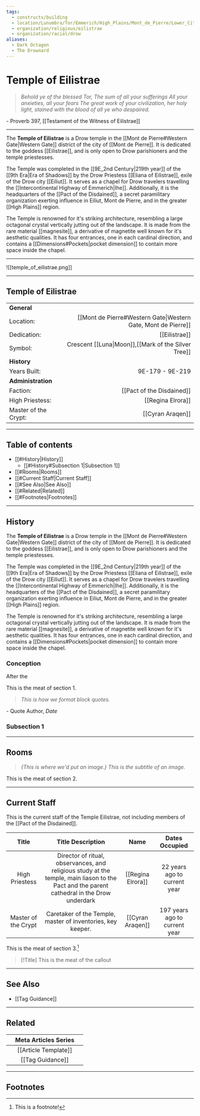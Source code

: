 ```yaml
---
tags:
  - constructs/building
  - location/Lunumbra/Tor/Emmerich/High_Plains/Mont_de_Pierre/Lower_City/West_Gate
  - organization/religious/eilistrae
  - organization/racial/drow
aliases:
  - Dark Octagon
  - The Drownard
---
```

# Temple of Eilistrae

>*Behold ye of the blessed Tor,
>The sum of all your sufferings
>All your anxieties, all your fears
>The great work of your civilization,
>her holy light, stained with the blood
>of all ye who despaired.*

\- Proverb 397, [[Testament of the Witness of Eilistrae]]

___

The **Temple of Eilistrae** is a Drow temple in the [[Mont de Pierre#Western Gate|Western Gate]] district of the city of [[Mont de Pierre]]. It is dedicated to the goddess [[Eilistrae]], and is only open to Drow parishioners and the temple priestesses.

The Temple was completed in the [[9E_2nd Century|219th year]] of the [[9th Era|Era of Shadows]] by the Drow Priestess [[Eliana of Eilistrae]], exile of the Drow city [[Eiliut]]. It serves as a chapel for Drow travelers travelling the [[Intercontinental Highway of Emmerich|Ihe]]. Additionally, it is the headquarters of the [[Pact of the Disdained]], a secret paramilitary organization exerting influence in Eiliut, Mont de Pierre, and in the greater [[High Plains]] region.

The Temple is renowned for it's striking architecture, resembling a large octagonal crystal vertically jutting out of the landscape. It is made from the rare material [[magnesite]], a derivative of magnetite well known for it's aesthetic qualities. It has four entrances, one in each cardinal direction, and contains a [[Dimensions#Pockets|pocket dimension]] to contain more space inside the chapel.

___

![[temple_of_eilistrae.png]]

___

## Temple of Eilistrae

| | |
|:------|------:|
|**General**||
|Location:| [[Mont de Pierre#Western Gate\|Western Gate, Mont de Pierre]]
|Dedication:|[[Eilistrae]]|
|Symbol:|Crescent [[Luna\|Moon]],[[Mark of the Silver Tree]]|
|**History**| |
|Years Built:|9E-179 - 9E-219|
|**Administration**| |
|Faction:|[[Pact of the Disdained]]|
|High Priestess:|[[Regina Elrora]]|
|Master of the Crypt:|[[Cyran Araqen]]|

___

## Table of contents

- [[#History|History]]
	- [[#History#Subsection 1|Subsection 1]]
- [[#Rooms|Rooms]]
- [[#Current Staff|Current Staff]]
- [[#See Also|See Also]]
- [[#Related|Related]]
- [[#Footnotes|Footnotes]]

___

## History

The **Temple of Eilistrae** is a Drow temple in the [[Mont de Pierre#Western Gate|Western Gate]] district of the city of [[Mont de Pierre]]. It is dedicated to the goddess [[Eilistrae]], and is only open to Drow parishioners and the temple priestesses.

The Temple was completed in the [[9E_2nd Century|219th year]] of the [[9th Era|Era of Shadows]] by the Drow Priestess [[Eliana of Eilistrae]], exile of the Drow city [[Eiliut]]. It serves as a chapel for Drow travelers travelling the [[Intercontinental Highway of Emmerich|Ihe]]. Additionally, it is the headquarters of the [[Pact of the Disdained]], a secret paramilitary organization exerting influence in Eiliut, Mont de Pierre, and in the greater [[High Plains]] region.

The Temple is renowned for it's striking architecture, resembling a large octagonal crystal vertically jutting out of the landscape. It is made from the rare material [[magnesite]], a derivative of magnetite well known for it's aesthetic qualities. It has four entrances, one in each cardinal direction, and contains a [[Dimensions#Pockets|pocket dimension]] to contain more space inside the chapel.

### Conception

After the 

This is the meat of section 1.
> *This is how we format block quotes.*

\- Quote Author, *Date*

### Subsection 1

___

## Rooms
> *{This is where we'd put an image.}*
> *This is the subtitle of an image.*

This is the meat of section 2.

___

## Current Staff

This is the current staff of the Temple Eilistrae, not including members of the [[Pact of the Disdained]].

|Title|Title Description|Name|Dates Occupied|
|:-:|:-:|:-:|:-:|
|High Priestess|Director of ritual, observances, and religious study at the temple, main liason to the Pact and the parent cathedral in the Drow underdark|[[Regina Elrora]]|22 years ago to current year|
|Master of the Crypt|Caretaker of the Temple, master of inventories, key keeper.|[[Cyran Araqen]]|197 years ago to current year|


This is the meat of section 3.[^1]
> [!Title]
> This is the meat of the callout

___

## See Also
 - [[Tag Guidance]]

___

## Related

| |Meta Articles Series| |
|-:|:-:|:-|
| |[[Article Template]]| |
| |[[Tag Guidance]]| |

___

## Footnotes

[^1]: This is a footnote!